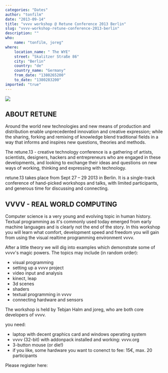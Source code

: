 ```yaml
---
categories: "Dates"
author: "tonfilm"
date: "2013-09-14"
title: "vvvv workshop @ Retune Conference 2013 Berlin"
slug: "vvvv-workshop-retune-conference-2013-berlin"
description: ""
who: 
    name: "tonfilm, joreg"
where: 
    location_name: " The WYE"
    street: "Skalitzer Straße 86"
    city: "Berlin"
    country: "de"
    country_name: "Germany"
    from_date: "1380265200"
    to_date: "1380283200"
imported: "true"
---
```



![](quvvvvad.jpg) 

## ABOUT RETUNE
Around the world new technologies and new means of production and distribution enable unprecedented innovation and creative expression; while the sharing, forking and remixing of knowledge blend traditional fields in a way that informs and inspires new questions, theories and methods.

The retune.13 - creative technology conference is a gathering of artists, scientists, designers, hackers and entrepreneurs who are engaged in these developments, and looking to exchange their ideas and questions on new ways of working, thinking and expressing with technology.

retune.13 takes place from Sept 27 – 29 2013 in Berlin. It is a single-track conference of hand-picked workshops and talks, with limited participants, and generous time for discussing and connecting.

[](http://retune.de/2013/)


## VVVV - REAL WORLD COMPUTING
Computer science is a very young and evolving topic in human history. Textual programming as it's commonly used today emerged from early machine languages and is clearly not the end of the story. In this workshop you will learn what comfort, development speed and freedom you will gain from using the visual realtime programming environment vvvv.

After a little theory we will dig into examples which demonstrate some of vvvv's magic powers. The topics may include (in random order):
- visual programming
- setting up a vvvv project
- video input and analysis
- kinect, leap
- 3d scenes
- shaders
- textual programming in vvvv
- connecting hardware and sensors

The workshop is held by Tebjan Halm and joreg, who are both core developers of vvvv.

you need:
- laptop with decent graphics card and windows operating system
- vvvv (32-bit) with addonpack installed and working: vvvv.org
- 3-button mouse (or die!)
- if you like, some hardware you want to conenct to
fee: 15€, max. 20 participants

Please register here: [](http://retune.de/2013/#workshops)